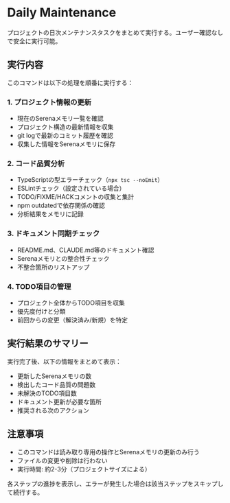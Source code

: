 # Daily Maintenance

プロジェクトの日次メンテナンスタスクをまとめて実行する。ユーザー確認なしで安全に実行可能。

## 実行内容

このコマンドは以下の処理を順番に実行する：

### 1. プロジェクト情報の更新
- 現在のSerenaメモリ一覧を確認
- プロジェクト構造の最新情報を収集
- git logで最新のコミット履歴を確認
- 収集した情報をSerenaメモリに保存

### 2. コード品質分析
- TypeScriptの型エラーチェック（`npx tsc --noEmit`）
- ESLintチェック（設定されている場合）
- TODO/FIXME/HACKコメントの収集と集計
- npm outdatedで依存関係の確認
- 分析結果をメモリに記録

### 3. ドキュメント同期チェック
- README.md、CLAUDE.md等のドキュメント確認
- Serenaメモリとの整合性チェック
- 不整合箇所のリストアップ

### 4. TODO項目の管理
- プロジェクト全体からTODO項目を収集
- 優先度付けと分類
- 前回からの変更（解決済み/新規）を特定

## 実行結果のサマリー

実行完了後、以下の情報をまとめて表示：
- 更新したSerenaメモリの数
- 検出したコード品質の問題数
- 未解決のTODO項目数
- ドキュメント更新が必要な箇所
- 推奨される次のアクション

## 注意事項
- このコマンドは読み取り専用の操作とSerenaメモリの更新のみ行う
- ファイルの変更や削除は行わない
- 実行時間: 約2-3分（プロジェクトサイズによる）

各ステップの進捗を表示し、エラーが発生した場合は該当ステップをスキップして続行する。